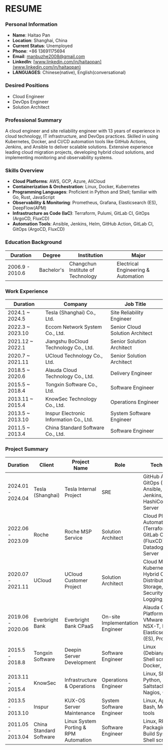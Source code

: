 # RESUME

### Personal Information

- **Name**: Haitao Pan
- **Location**: Shanghai, China
- **Current Status**: Unemployed
- **Phone**: +86 13691175694
- **Email**: manbuzhe2008@gmail.com
- **LinkedIn**: [www.linkedin.com/in/haitaopan](www.linkedin.com/in/haitaopan)
- **LANGUAGES**: Chinese(native), English(conversational)

### Desired Positions

- Cloud Engineer
- DevOps Engineer
- Solution Architect

### Professional Summary

A cloud engineer and site reliability engineer with 13 years of experience in cloud technology, IT infrastructure, and DevOps practices. Skilled in using Kubernetes, Docker, and CI/CD automation tools like GitHub Actions, Jenkins, and Ansible to deliver scalable solutions. Extensive experience leading cloud migration projects, developing hybrid cloud solutions, and implementing monitoring and observability systems.

### Skills Overview
- **Cloud Platforms**: AWS, GCP, Azure, AliCloud
- **Containerization & Orchestration**: Linux, Docker, Kubernetes
- **Programming Languages**: Proficient in Python and Shell; familiar with Go, Rust, JavaScript
- **Observability & Monitoring**: Prometheus, Grafana, Elasticsearch (ES), DeepFlow(APM)
- **Infrastructure as Code (IaC)**: Terraform, Pulumi, GitLab CI, GitOps (ArgoCD, FluxCD)
- **Automation Tools**: Ansible, Jenkins, Helm, GitHub Action, GitLab CI, GitOps (ArgoCD, FluxCD)

### Education Background

| Duration           | Degree    | Institution        | Major                        |
| ------------------ | --------- | ------------------ | --------------------------- |
| 2006.9 - 2010.6    | Bachelor's| Changchun Institute of Technology | Electrical Engineering & Automation |

### Work Experience

| **Duration**          | **Company**                               | **Job Title**                   |
|-----------------------|-------------------------------------------|---------------------------------|
| 2024.1 ~ 2024.5       | Tesla (Shanghai) Co., Ltd.               | Site Reliability Engineer       |
| 2022.3 ~ 2023.10      | Eccom Network System Co., Ltd.           | Senior Cloud Solution Architect |
| 2021.12 ~ 2022.1      | Jiangshu BoCloud Technology Co., Ltd.    | Senior Solution Architect       |
| 2020.7 ~ 2021.11      | UCloud Technology Co., Ltd.              | Senior Solution Architect       |
| 2018.5 ~ 2020.6       | Alauda Cloud Technology Co., Ltd.        | Delivery Engineer               |
| 2015.5 ~ 2018.4       | Tongxin Software Co., Ltd.               | Software Engineer               |
| 2013.11 ~ 2015.4      | KnowSec Technology Co., Ltd.             | Operations Engineer             |
| 2013.5 ~ 2013.10      | Inspur Electronic Information Co., Ltd.  | System Software Engineer        |
| 2011.5 ~ 2013.4       | China Standard Software Co., Ltd.        | Software Engineer               |

### Project Summary

| Duration           | Client          | Project Name              | Role                      | Tech Stack                                         |
| ------------------ | --------------- | ------------------------- | ------------------------- | ------------------------------------------------- |
| 2024.01 - 2024.04  | Tesla (Shanghai)| Tesla Internal Project    | SRE                       | GitHub Actions, GitOps (ArgoCD), Ansible, Helm, Jenkins, HashiCorp, Linux Server |
| 2022.06 - 2023.09  | Roche           | Roche MSP Service         | Solution Architect        | Cloud Platform Automation (Terraform), GitLab CI, GitOps (FluxCD), Datadog, Linux Server |
| 2020.07 - 2021.11  | UCloud          | UCloud Customer Project   | Solution Architect        | Cloud Migration, Kubernetes, Hybrid Cloud, Distributed Storage, Network Security, Logging, CI/CD |
| 2019.06 - 2020.06  | Everbright Bank | Everbright Bank CPaaS     | On-site Implementation Engineer | Alauda Container Platform, VMware CNI NSX-T, DevOps, Elasticsearch (ES), Prometheus |
| 2015.5 - 2018.8    | Tongxin Software| Deepin Server Development | Software Engineer         | Linux (Debian/CentOS), Shell scripting, Docker, Jenkins |
| 2013.11 - 2015.4   | KnowSec         | Infrastructure & Operations| Operations Engineer       | Linux, Shell, Python, Saltstack, Nginx, Nagios, CDN |
| 2013.5 - 2013.10   | Inspur          | KUX-OS Server Maintenance | System Software Engineer  | Linux, Apache, Bash, Monitoring tools              |
| 2011.05 - 2013.04  | China Standard Software | Linux System Porting & RPM Automation | Software Engineer | Linux, RPM Packaging, Koji Build System, Shell scripting |
